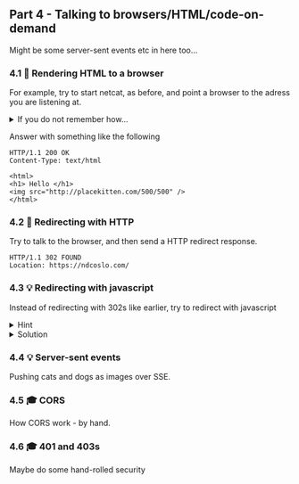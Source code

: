 ## Part 4 - Talking to browsers/HTML/code-on-demand
Might be some server-sent events etc in here too...
###  4.1 🧱 Rendering HTML to a browser

For example, try to start netcat, as before, and point a browser to the adress you are listening at.

<details>
    <summary>If you do not remember how...</summary>

Listen to a port, for example 10000, by ```nc -l localhost 10000 -q 0``` and then point
a browser to http://localhost:10000

If you are working inside a GitHub Codespace, the simplest thing is to use a terminal browser. Carbonyl is already installed, and can load a web browser by:
```
carbonyl http://localhost:10000 --no-sandbox
```

</details>

Answer with something like the following
```
HTTP/1.1 200 OK
Content-Type: text/html

<html>
<h1> Hello </h1>
<img src="http://placekitten.com/500/500" />
</html>
```
###  4.2 🧱 Redirecting with HTTP 
Try to talk to the browser, and then send a HTTP redirect response.
```
HTTP/1.1 302 FOUND 
Location: https://ndcoslo.com/ 
```

### 4.3 💡 Redirecting with javascript
Instead of redirecting with 302s like earlier, try to redirect with javascript 

<details>
    <summary>Hint</summary>
We can send HTML with a SCRIPT tag, and then use the window.location to send the browser somewhere else.
```
window.location = URL
```
</details>

<details>
    <summary>Solution</summary>
  
```
HTTP/1.1 200 OK
Content-Type: text/html
    
<HTML> 
<BODY>
<SCRIPT>
window.location = "https://www.vg.no";
</SCRIPT>    
```
</details>

### 4.4 💡 Server-sent events
Pushing cats and dogs as images over SSE.

### 4.5 🎓 CORS
How CORS work - by hand.


### 4.6 🎓 401 and 403s
Maybe do some hand-rolled security